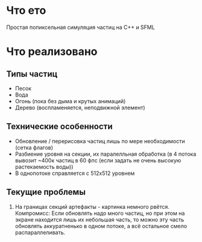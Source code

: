 # Что ето
Простая попиксельная симуляция частиц на C++ и SFML

# Что реализовано
## Типы частиц
- Песок
- Вода
- Огонь (пока без дыма и крутых анимаций)
- Дерево (воспламеняется, неподвижной элемент)

## Технические особенности
- Обновление / перерисовка частиц лишь по мере необходимости (сетка флагов)
- Разбиение уровня на секции, их паралелльная обработка (в 4 потока вывозит ~400к частиц 
в 60 фпс (если задать не очень высокую растекаемость воды))
- В однопотоке справляется с 512х512 уровнем

## Текущие проблемы
1. На границах секций артефакты - картинка немного рвётся. 
Компромисс: Если обновлять надо много частиц, но при этом на экране находится лишь 
их небольшая часть, то можно эту часть обновлять аккуратненько в одном потоке, а всё остальное 
смело распараллеливать.

